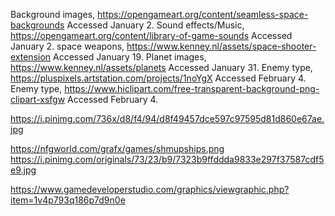 Background images, https://opengameart.org/content/seamless-space-backgrounds Accessed January 2.
Sound effects/Music, https://opengameart.org/content/library-of-game-sounds Accessed January 2.
space weapons, https://www.kenney.nl/assets/space-shooter-extension Accessed January 19.
Planet images, https://www.kenney.nl/assets/planets Accessed January 31.
Enemy type, https://pluspixels.artstation.com/projects/1noYgX Accessed February 4.
Enemy type, https://www.hiclipart.com/free-transparent-background-png-clipart-xsfgw Accessed February 4.

https://i.pinimg.com/736x/d8/f4/94/d8f49457dce597c97595d81d860e67ae.jpg


https://nfgworld.com/grafx/games/shmupships.png
https://i.pinimg.com/originals/73/23/b9/7323b9ffddda9833e297f37587cdf5e9.jpg


https://www.gamedeveloperstudio.com/graphics/viewgraphic.php?item=1v4p793q186p7d9n0e
